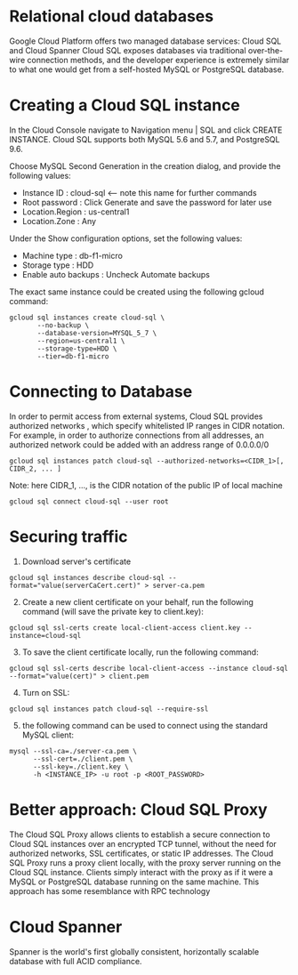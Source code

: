 # Relational cloud databases

Google Cloud Platform offers two managed database services: Cloud SQL and Cloud Spanner
Cloud SQL exposes databases via traditional over-the-wire connection methods, 
and the developer experience is extremely similar to what one would get from a self-hosted MySQL or PostgreSQL database.

# Creating a Cloud SQL instance

In the Cloud Console navigate to Navigation menu | SQL and click CREATE INSTANCE. 
Cloud SQL supports both MySQL 5.6 and 5.7, and PostgreSQL 9.6.

Choose MySQL Second Generation in the creation dialog, and provide the following values:

* Instance ID : cloud-sql                                  <-- note this name for further commands
* Root password : Click Generate and save the password for later use
* Location.Region : us-central1
* Location.Zone : Any

Under the Show configuration options, set the following values:

* Machine type : db-f1-micro
* Storage type : HDD
* Enable auto backups : Uncheck Automate backups

 
The exact same instance could be created using the following gcloud command:

```
gcloud sql instances create cloud-sql \ 
       --no-backup \
	   --database-version=MYSQL_5_7 \
	   --region=us-central1 \
	   --storage-type=HDD \
	   --tier=db-f1-micro
```
 
# Connecting to Database

In order to permit access from external systems, Cloud SQL provides authorized networks , which specify whitelisted IP ranges in CIDR notation. For example, in order to authorize connections from all addresses, an authorized network could be added with an address range of 0.0.0.0/0

```
gcloud sql instances patch cloud-sql --authorized-networks=<CIDR_1>[, CIDR_2, ... ]
```

Note: here CIDR_1, ..., is the CIDR notation of the public IP of local machine

```
gcloud sql connect cloud-sql --user root
```

# Securing traffic


1. Download server's certificate

```
gcloud sql instances describe cloud-sql --format="value(serverCaCert.cert)" > server-ca.pem
```

2. Create a new client certificate on your behalf, run the following command (will save the private key to client.key):

```
gcloud sql ssl-certs create local-client-access client.key --instance=cloud-sql
```


3. To save the client certificate locally, run the following command:

```
gcloud sql ssl-certs describe local-client-access --instance cloud-sql --format="value(cert)" > client.pem
```

4. Turn on SSL:

```
gcloud sql instances patch cloud-sql --require-ssl
```

5. the following command can be used to connect using the standard MySQL client:

```
mysql --ssl-ca=./server-ca.pem \
      --ssl-cert=./client.pem \
	  --ssl-key=./client.key \
	  -h <INSTANCE_IP> -u root -p <ROOT_PASSWORD>
```

# Better approach: Cloud SQL Proxy

The Cloud SQL Proxy allows clients to establish a secure connection to Cloud SQL instances over an encrypted TCP tunnel, without the need for authorized networks, SSL certificates, or static IP addresses. 
The Cloud SQL Proxy runs a proxy client locally, with the proxy server running on the Cloud SQL instance. Clients simply interact with the proxy as if it were a MySQL or PostgreSQL database running on the same machine.
This approach has some resemblance with RPC technology


# Cloud Spanner

Spanner is the world's first globally consistent, horizontally scalable database with full ACID compliance.



